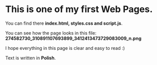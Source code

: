 # This is one of my first Web Pages. 

You can find there **index.html, styles.css and script.js**. 

You can see how the page looks in this file: **274582730_310891107693899_3412413473729083009_n.png**

I hope everything in this page is clear and easy to read :)

Text is written in **Polish**.
